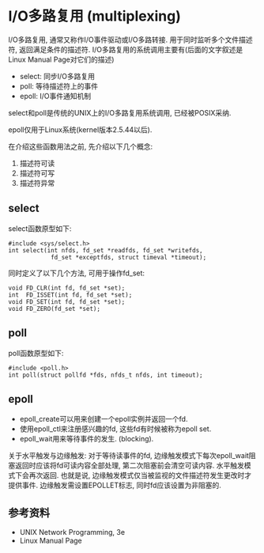 # I/O多路复用 (multiplexing)

I/O多路复用, 通常又称作I/O事件驱动或I/O多路转接. 用于同时监听多个文件描述符, 返回满足条件的描述符.
I/O多路复用的系统调用主要有(后面的文字叙述是Linux Manual Page对它们的描述)

- select: 同步I/O多路复用
- poll: 等待描述符上的事件
- epoll: I/O事件通知机制

select和poll是传统的UNIX上的I/O多路复用系统调用, 已经被POSIX采纳.

epoll仅用于Linux系统(kernel版本2.5.44以后).

在介绍这些函数用法之前, 先介绍以下几个概念:
1. 描述符可读
2. 描述符可写
3. 描述符异常

## select

select函数原型如下:

    #include <sys/select.h>
    int select(int nfds, fd_set *readfds, fd_set *writefds,
                fd_set *exceptfds, struct timeval *timeout);

同时定义了以下几个方法, 可用于操作fd_set:

    void FD_CLR(int fd, fd_set *set);
    int  FD_ISSET(int fd, fd_set *set);
    void FD_SET(int fd, fd_set *set);
    void FD_ZERO(fd_set *set);


## poll

poll函数原型如下:

    #include <poll.h>
    int poll(struct pollfd *fds, nfds_t nfds, int timeout);


<!-- 在其他类UNIX系统上也有对应的系统调用, 如/dev/poll接口(Solaris), kqueue系统调用(FreeBSD). -->
## epoll

- epoll_create可以用来创建一个epoll实例并返回一个fd.
- 使用epoll_ctl来注册感兴趣的fd, 这些fd有时候被称为epoll set.
- epoll_wait用来等待事件的发生. (blocking).

关于水平触发与边缘触发:
对于等待读事件的fd, 边缘触发模式下每次epoll_wait阻塞返回时应该将fd可读内容全部处理, 第二次阻塞前会清空可读内容. 水平触发模式下会再次返回. 也就是说, 边缘触发模式仅当被监视的文件描述符发生更改时才提供事件.
边缘触发需设置EPOLLET标志, 同时fd应该设置为非阻塞的.


## 参考资料
- UNIX Network Programming, 3e
- Linux Manual Page
